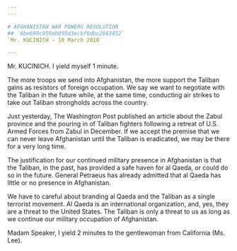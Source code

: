 ```yaml
---
---

# AFGHANISTAN WAR POWERS RESOLUTION
## `6be699c959ab059d3ecbf6dbc2663452`
`Mr. KUCINICH — 10 March 2010`

---
```



Mr. KUCINICH. I yield myself 1 minute.

The more troops we send into Afghanistan, the more support the 
Taliban gains as resistors of foreign occupation. We say we want to 
negotiate with the Taliban in the future while, at the same time, 
conducting air strikes to take out Taliban strongholds across the 
country.

Just yesterday, The Washington Post published an article about the 
Zabul province and the pouring in of Taliban fighters following a 
retreat of U.S. Armed Forces from Zabul in December. If we accept the 
premise that we can never leave Afghanistan until the Taliban is 
eradicated, we may be there for a very long time.

The justification for our continued military presence in Afghanistan 
is that the Taliban, in the past, has provided a safe haven for al 
Qaeda, or could do so in the future. General Petraeus has already 
admitted that al Qaeda has little or no presence in Afghanistan.

We have to careful about branding al Qaeda and the Taliban as a 
single terrorist movement. Al Qaeda is an international organization, 
and, yes, they are a threat to the United States. The Taliban is only a 
threat to us as long as we continue our military occupation of 
Afghanistan.

Madam Speaker, I yield 2 minutes to the gentlewoman from California 
(Ms. Lee).